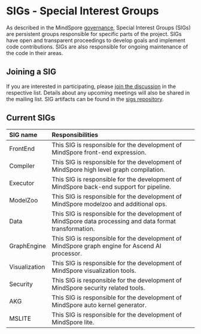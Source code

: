 # SIGs - Special Interest Groups

As described in the MindSpore [governance](governance.md), Special
Interest Groups (SIGs) are persistent groups responsible for specific parts of
the project. SIGs have open and transparent proceedings to develop goals and
implement code contributions. SIGs are also responsible for ongoing maintenance
of the code in their areas.

## Joining a SIG

If you are interested in participating, please [join the discussion](https://mailweb.mindspore.cn/postorious/lists/)
in the respective list. Details about any upcoming meetings will also be shared
in the mailing list. SIG artifacts can be found in the [sigs repository](sigs).

## Current SIGs

| SIG name | Responsibilities |
| :------- | :--------------- |
| FrontEnd | This SIG is responsible for the development of MindSpore front-end expression. |
| Compiler | This SIG is responsible for the development of MindSpore high level graph compilation. |
| Executor | This SIG is responsible for the development of MindSpore back-end support for pipeline. |
| ModelZoo | This SIG is responsible for the development of MindSpore modelzoo and additional ops. |
| Data | This SIG is responsible for the development of MindSpore data processing and data format transformation. |
| GraphEngine | This SIG is responsible for the development of MindSpore graph engine for Ascend AI processor. |
| Visualization | This SIG is responsible for the development of MindSpore visualization tools. |
| Security | This SIG is responsible for the development of MindSpore security related tools. |
| AKG | This SIG is responsible for the development of MindSpore auto kernel generator. |
| MSLITE | This SIG is responsible for the development of MindSpore lite. |
